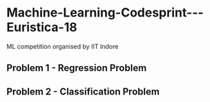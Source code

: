 # Machine-Learning-Codesprint---Euristica-18
ML competition organised by IIT Indore

## Problem 1 - Regression Problem
## Problem 2 - Classification Problem
